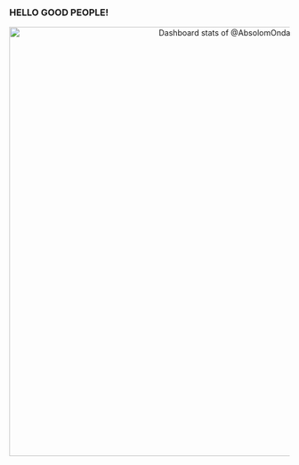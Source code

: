 ### HELLO GOOD PEOPLE! 

<!--
**AbsolomOndara/AbsolomOndara** is a ✨ _special_ ✨ repository because its `README.md` (this file) appears on your GitHub profile.

Here are some ideas to get you started:

- 🔭 I’m currently working on ...
- 🌱 I’m currently learning ...
- 👯 I’m looking to collaborate on ...
- 🤔 I’m looking for help with ...
- 💬 Ask me about ...
- 📫 How to reach me: ...
- 😄 Pronouns: ...
- ⚡ Fun fact: ...
-->
<!-- Copy-paste in your Readme.md file -->

<a href="https://next.ossinsight.io/widgets/official/compose-user-dashboard-stats?user_id=30259716" target="_blank" style="display: block" align="center">
  <picture>
    <source media="(prefers-color-scheme: dark)" srcset="https://next.ossinsight.io/widgets/official/compose-user-dashboard-stats/thumbnail.png?user_id=30259716&image_size=auto&color_scheme=dark" width="771" height="auto">
    <img alt="Dashboard stats of @AbsolomOndara" src="https://next.ossinsight.io/widgets/official/compose-user-dashboard-stats/thumbnail.png?user_id=30259716&image_size=auto&color_scheme=light" width="771" height="auto">
  </picture>
</a>

